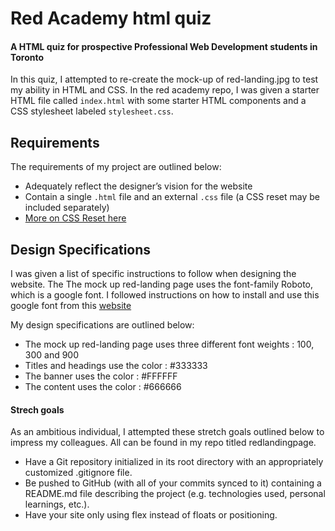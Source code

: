 
# Red Academy html quiz
#### A HTML quiz for prospective Professional Web Development students in Toronto

In this quiz, I attempted to re-create the mock-up of red-landing.jpg to test my ability in HTML and CSS. In the red academy repo, I was given a starter HTML file called `index.html` with some starter HTML components and a CSS stylesheet labeled `stylesheet.css`.

## Requirements
The requirements of my project are outlined below:
* Adequately reflect the designer’s vision for the website
* Contain a single `.html` file and an external `.css` file (a CSS reset may be included separately)
* [More on CSS Reset here](https://stackoverflow.com/questions/11578819/css-reset-what-exactly-does-it-do)

## Design Specifications 
I was given a list of specific instructions to follow when designing the website. The The mock up red-landing page uses the font-family Roboto, which is a google font. I followed instructions on how to install and use this google font from this [website](http://www.cssnewbie.com/how-to-use-google-fonts-with-css-tutorial/#.WXitnIjyuiM)

My design specifications are outlined below:
* The mock up red-landing page uses three different font weights : 100, 300 and 900
* Titles and headings use the color : #333333 
* The banner uses the color : #FFFFFF
* The content uses the color : #666666

#### Strech goals 
As an ambitious individual, I attempted these stretch goals outlined below to impress my colleagues. All can be found in my repo titled redlandingpage.

* Have a Git repository initialized in its root directory with an appropriately customized .gitignore file.
* Be pushed to GitHub (with all of your commits synced to it) containing a README.md file describing the project (e.g. technologies used, personal learnings, etc.).
* Have your site only using flex instead of floats or positioning. 
